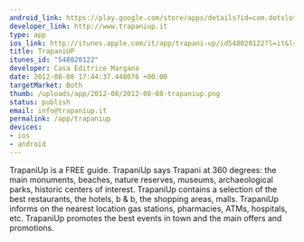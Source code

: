 ```yaml
--- 
android_link: https://play.google.com/store/apps/details?id=com.dotslot.trapaniup&feature=search_result#?t=W251bGwsMSwyLDEsImNvbS5kb3RzbG90LnRyYXBhbml1cCJd
developer_link: http://www.trapaniup.it
type: app
ios_link: http://itunes.apple.com/it/app/trapani-up/id548020122?l=it&ls=1%26mt=8
title: TrapaniUP
itunes_id: "548020122"
developer: Casa Editrice Margana
date: 2012-08-08 17:44:37.448076 +00:00
targetMarket: Both
thumb: /uploads/app/2012-08/2012-08-08-trapaniup.png
status: publish
email: info@trapaniup.it
permalink: /app/trapaniup
devices: 
- ios
- android
---
```


TrapaniUp is a FREE guide. TrapaniUp says Trapani at 360 degrees: the main monuments, beaches, nature reserves, museums, archaeological parks, historic centers of interest. TrapaniUp contains a selection of the best restaurants, the hotels, b & b, the shopping areas, malls. TrapaniUp informs on the nearest location gas stations, pharmacies, ATMs, hospitals, etc. TrapaniUp promotes the best events in town and the main offers and promotions.
